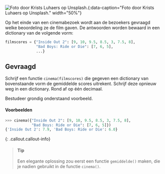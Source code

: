 
![Foto door Krists Luhaers op Unsplash.](media/krists-luhaers.jpg "Foto door Krists Luhaers op Unsplash."){:data-caption="Foto door Krists Luhaers op Unsplash." width="50%"}

Op het einde van een cinemabezoek wordt aan de bezoekers gevraagd welke beoordeling ze de film gaven. De antwoorden worden bewaard in een dictionary van de volgende vorm:

```python
filmscores = {"Inside Out 2": [9, 10, 9.5, 8.5, 3, 7.5, 8],
              "Bad Boys: Ride or Die": [7, 6, 5],
              ...}
```

## Gevraagd
Schrijf een functie `cinema(filmscores)` die gegeven een dictionary van bovenstaande vorm de gemiddelde scores uitrekent. Schrijf deze opnieuw weg in een dictionary. Rond af op één decimaal.

Bestudeer grondig onderstaand voorbeeld.

#### Voorbeelden

```python
>>> cinema({"Inside Out 2": [9, 10, 9.5, 8.5, 3, 7.5, 8],
            "Bad Boys: Ride or Die": [7, 6, 5]})
{'Inside Out 2': 7.9, 'Bad Boys: Ride or Die': 6.0}
```

{: .callout.callout-info}
> #### Tip
> Een elegante oplossing zou eerst een functie `gemiddelde()` maken, die je nadien gebruikt in de functie `cinema()`.


